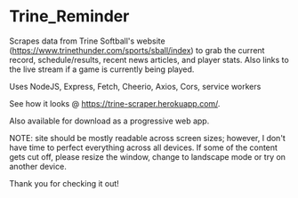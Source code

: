 # Trine_Reminder

Scrapes data from Trine Softball's website (https://www.trinethunder.com/sports/sball/index) to grab the current record, schedule/results, recent news articles, and player stats. Also links to the live stream if a game is currently being played.

Uses NodeJS, Express, Fetch, Cheerio, Axios, Cors, service workers

See how it looks @ https://trine-scraper.herokuapp.com/.

Also available for download as a progressive web app.


NOTE: site should be mostly readable across screen sizes; however, I don't have time to perfect everything across all devices. If some of the content gets cut off, please resize the window, change to landscape mode or try on another device.

Thank you for checking it out!
